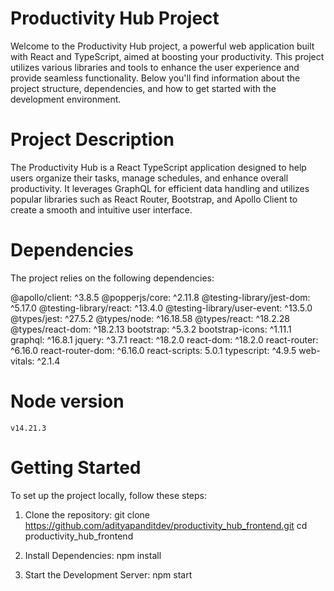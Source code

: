 # Productivity Hub Project
Welcome to the Productivity Hub project, a powerful web application built with React and TypeScript, aimed at boosting your productivity. This project utilizes various libraries and tools to enhance the user experience and provide seamless functionality. Below you'll find information about the project structure, dependencies, and how to get started with the development environment.

# Project Description
The Productivity Hub is a React TypeScript application designed to help users organize their tasks, manage schedules, and enhance overall productivity. It leverages GraphQL for efficient data handling and utilizes popular libraries such as React Router, Bootstrap, and Apollo Client to create a smooth and intuitive user interface.

# Dependencies
The project relies on the following dependencies:

@apollo/client: ^3.8.5
@popperjs/core: ^2.11.8
@testing-library/jest-dom: ^5.17.0
@testing-library/react: ^13.4.0
@testing-library/user-event: ^13.5.0
@types/jest: ^27.5.2
@types/node: ^16.18.58
@types/react: ^18.2.28
@types/react-dom: ^18.2.13
bootstrap: ^5.3.2
bootstrap-icons: ^1.11.1
graphql: ^16.8.1
jquery: ^3.7.1
react: ^18.2.0
react-dom: ^18.2.0
react-router: ^6.16.0
react-router-dom: ^6.16.0
react-scripts: 5.0.1
typescript: ^4.9.5
web-vitals: ^2.1.4

# Node version 
    v14.21.3

# Getting Started
To set up the project locally, follow these steps:

1. Clone the repository:
    git clone https://github.com/adityapanditdev/productivity_hub_frontend.git
    cd productivity_hub_frontend

2. Install Dependencies:
    npm install

3. Start the Development Server:
    npm start



